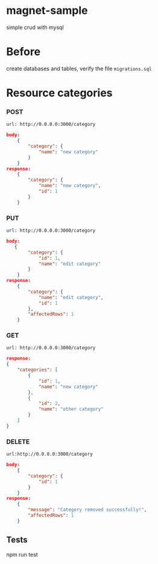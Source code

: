 # magnet-sample
simple crud with mysql

# Before
create databases and tables, verify the file `migrations.sql`

# Resource categories

### POST
    url: http://0.0.0.0:3000/category

```json
body: 
    {
        "category": {
            "name": "new category"
        }
    }
response:
    {
        "category": {
            "name": "new category",
            "id": 1
        }
    }
```

### PUT
    url: http://0.0.0.0:3000/category
    
```json
body:
   {
        "category": {
            "id": 1,
            "name": "edit category"
        }
    }
response:
    {
        "category": {
            "name": "edit category",
            "id": 1
        },
        "affectedRows": 1
    }
 ```

### GET
    url: http://0.0.0.0:3000/category

```json
response:
{
    "categories": [
        {
            "id": 1,
            "name": "new category"
        },
        {
            "id": 2,
            "name": "other category"
        }
    ]
}
```

### DELETE
    url:http://0.0.0.0:3000/category

```json
body:
    {
        "category": {
            "id": 1
        }
    }
response:
    {
        "message": "Category removed successfully!",
        "affectedRows": 1
    }
```

## Tests
npm run test

